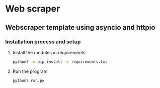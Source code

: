 # Web scraper

## Webscraper template using asyncio and httpio

### Installation process and setup
1. Install the modules in requirements
    ```sh
    python3 -m pip install -r requirements.txt
    ```

2. Run the program
    ```sh
    python3 run.py
    ```